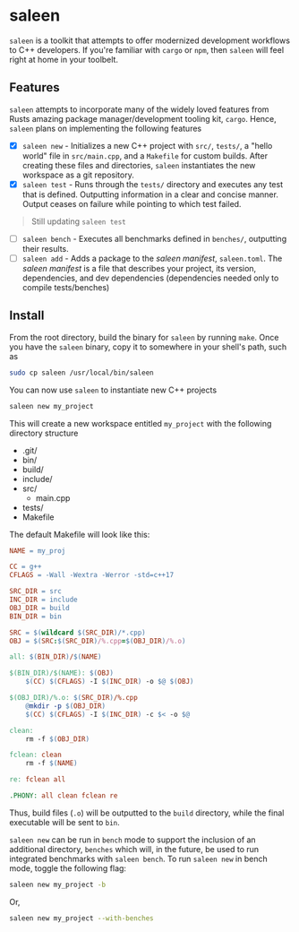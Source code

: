 # saleen
`saleen` is a toolkit that attempts to offer modernized development workflows to C++ developers. If you're familiar with `cargo` or `npm`, then `saleen` will feel right at home in your toolbelt.

## Features
`saleen` attempts to incorporate many of the widely loved features from Rusts amazing package manager/development tooling kit, `cargo`. Hence, `saleen` plans on implementing the following features

- [x] `saleen new` - Initializes a new C++ project with `src/`, `tests/`, a "hello world" file in `src/main.cpp`, and a `Makefile` for custom builds. After creating these files and directories, `saleen` instantiates the new workspace as a git repository.
- [x] `saleen test` - Runs through the `tests/` directory and executes any test that is defined. Outputting information in a clear and concise manner. Output ceases on failure while pointing to which test failed.
> Still updating `saleen test`

- [ ] `saleen bench` - Executes all benchmarks defined in `benches/`, outputting their results.
- [ ] `saleen add` - Adds a package to the _saleen manifest_, `saleen.toml`. The _saleen manifest_ is a file that describes your project, its version, dependencies, and dev dependencies (dependencies needed only to compile tests/benches)

## Install
From the root directory, build the binary for `saleen` by running `make`. Once you have the `saleen` binary, copy it to somewhere in your shell's path, such as
```sh
sudo cp saleen /usr/local/bin/saleen
```

You can now use `saleen` to instantiate new C++ projects
```sh
saleen new my_project
```
This will create a new workspace entitled `my_project` with the following directory structure
* .git/
* bin/
* build/
* include/
* src/
  * main.cpp
* tests/
* Makefile

The default Makefile will look like this:
```Makefile
NAME = my_proj

CC = g++
CFLAGS = -Wall -Wextra -Werror -std=c++17

SRC_DIR = src
INC_DIR = include
OBJ_DIR = build
BIN_DIR = bin

SRC = $(wildcard $(SRC_DIR)/*.cpp)
OBJ = $(SRC:$(SRC_DIR)/%.cpp=$(OBJ_DIR)/%.o)

all: $(BIN_DIR)/$(NAME)

$(BIN_DIR)/$(NAME): $(OBJ)
	$(CC) $(CFLAGS) -I $(INC_DIR) -o $@ $(OBJ)

$(OBJ_DIR)/%.o: $(SRC_DIR)/%.cpp
	@mkdir -p $(OBJ_DIR)
	$(CC) $(CFLAGS) -I $(INC_DIR) -c $< -o $@

clean:
	rm -f $(OBJ_DIR)

fclean: clean
	rm -f $(NAME)

re: fclean all

.PHONY: all clean fclean re

```
Thus, build files (`.o`) will be outputted to the `build` directory, while the final executable will be sent to `bin`.

`saleen new` can be run in `bench` mode to support the inclusion of an additional directory, `benches` which will, in the future, be used to run integrated benchmarks with `saleen bench`. To run `saleen new` in bench mode, toggle the following flag:
```sh
saleen new my_project -b
```
Or,
```sh
saleen new my_project --with-benches
```